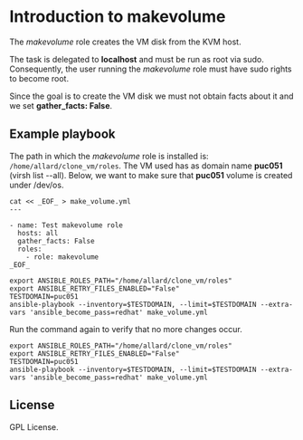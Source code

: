 # Introduction to makevolume

The *makevolume* role creates the VM disk from the KVM host.

The task is delegated to **localhost** and must be run as
root via sudo. Consequently, the user running the
*makevolume* role must have sudo rights to become root.

Since the goal is to create the VM disk we must not obtain
facts about it and we set **gather_facts: False**.

## Example playbook

The path in which the *makevolume* role is installed is:
`/home/allard/clone_vm/roles`. The VM used has as domain name
**puc051** (virsh list --all). Below, we want to make sure
that **puc051** volume is created under /dev/os.

```
cat << _EOF_ > make_volume.yml
---

- name: Test makevolume role
  hosts: all
  gather_facts: False
  roles:
    - role: makevolume
_EOF_

export ANSIBLE_ROLES_PATH="/home/allard/clone_vm/roles"
export ANSIBLE_RETRY_FILES_ENABLED="False"
TESTDOMAIN=puc051
ansible-playbook --inventory=$TESTDOMAIN, --limit=$TESTDOMAIN --extra-vars 'ansible_become_pass=redhat' make_volume.yml

```

Run the command again to verify that no more changes occur.

```
export ANSIBLE_ROLES_PATH="/home/allard/clone_vm/roles"
export ANSIBLE_RETRY_FILES_ENABLED="False"
TESTDOMAIN=puc051
ansible-playbook --inventory=$TESTDOMAIN, --limit=$TESTDOMAIN --extra-vars 'ansible_become_pass=redhat' make_volume.yml

```

## License
GPL License.

